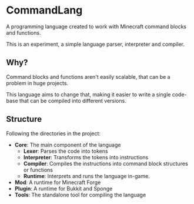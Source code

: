# CommandLang
A programming language created to work with Minecraft command blocks and functions.

This is an experiment, a simple language parser, interpreter and compiler.

## Why?
Command blocks and functions aren't easily scalable, that can be a problem in huge projects.

This language aims to change that, making it easier to write a single code-base that can be compiled into different versions.

## Structure
Following the directories in the project:

* **Core**: The main component of the language
  * **Lexer**: Parses the code into tokens
  * **Interpreter**: Transforms the tokens into instructions
  * **Compiler**: Compiles the instructions into command block structures or functions
  * **Runtime**: Interprets and runs the language in-game.
* **Mod**: A runtime for Minecraft Forge
* **Plugin**: A runtime for Bukkit and Sponge
* **Tools**: The standalone tool for compiling the language